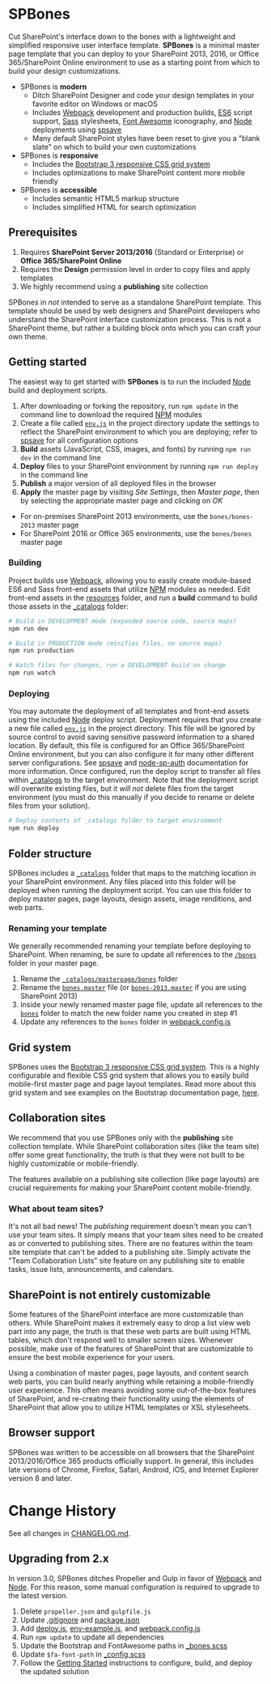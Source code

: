 # SPBones
Cut SharePoint's interface down to the bones with a lightweight and simplified responsive user interface template. **SPBones** is a minimal master page template that you can deploy to your SharePoint 2013, 2016, or Office 365/SharePoint Online environment to use as a starting point from which to build your design customizations.

- SPBones is **modern**
  - Ditch SharePoint Designer and code your design templates in your favorite editor on Windows or macOS
  - Includes [Webpack](https://webpack.github.io/) development and production builds, [ES6](https://babeljs.io/docs/learn-es2015/) script support, [Sass](http://sass-lang.com/) stylesheets, [Font Awesome](http://fontawesome.io/) iconography, and [Node](https://nodejs.org/en/) deployments using [spsave](https://github.com/s-KaiNet/spsave)
  - Many default SharePoint styles have been reset to give you a "blank slate" on which to build your own customizations
- SPBones is **responsive**
  - Includes the [Bootstrap 3 responsive CSS grid system](http://getbootstrap.com/css/#grid)
  - Includes optimizations to make SharePoint content more mobile friendly
- SPBones is **accessible**
  - Includes semantic HTML5 markup structure
  - Includes simplified HTML for search optimization

## Prerequisites
1. Requires **SharePoint Server 2013/2016** (Standard or Enterprise) or **Office 365/SharePoint Online**
2. Requires the **Design** permission level in order to copy files and apply templates
3. We highly recommend using a **publishing** site collection

SPBones in *not* intended to serve as a standalone SharePoint template. This template should be used by web designers and SharePoint developers who understand the SharePoint interface customization process. This is not a SharePoint theme, but rather a building block onto which you can craft your own theme.

## Getting started
The easiest way to get started with **SPBones** is to run the included [Node](https://nodejs.org/en/) build and deployment scripts.

1. After downloading or forking the repository, run `npm update` in the command line to download the required [NPM](https://www.npmjs.com/) modules
2. Create a file called [`env.js`](./env-example.js) in the project directory update the settings to reflect the SharePoint environment to which you are deploying; refer to [spsave](https://github.com/s-KaiNet/spsave) for all configuration options
3. **Build** assets (JavaScript, CSS, images, and fonts) by running `npm run dev` in the command line
4. **Deploy** files to your SharePoint environment by running `npm run deploy` in the command line
5. **Publish** a major version of all deployed files in the browser
6. **Apply** the master page by visiting *Site Settings*, then *Master page*, then by selecting the appropriate master page and clicking on *OK*
  - For on-premises SharePoint 2013 environments, use the `bones/bones-2013` master page
  - For SharePoint 2016 or Office 365 environments, use the `bones/bones` master page

### Building
Project builds use [Webpack](https://webpack.github.io/), allowing you to easily create module-based ES6 and Sass front-end assets that utilize [NPM](https://www.npmjs.com/) modules as needed. Edit front-end assets in the [resources](./resources) folder, and run a **build** command to build those assets in the [_catalogs](./_catalogs) folder:
```sh
# Build in DEVELOPMENT mode (expanded source code, source maps)
npm run dev

# Build in PRODUCTION mode (minifies files, no source maps)
npm run production

# Watch files for changes, run a DEVELOPMENT build on change
npm run watch
```

### Deploying
You may automate the deployment of all templates and front-end assets using the included [Node](https://nodejs.org/en/) deploy script. Deployment requires that you create a new file called [`env.js`](./env-example.js) in the project directory. This file will be ignored by source control to avoid saving sensitive password information to a shared location. By default, this file is configured for an Office 365/SharePoint Online environment, but you can also configure it for many other different server configurations. See [spsave](https://github.com/s-KaiNet/spsave#credentials) and [node-sp-auth](https://github.com/s-KaiNet/node-sp-auth) documentation for more information. Once configured, run the deploy script to transfer all files within [_catalogs](./_catalogs) to the target environment. Note that the deployment script will overwrite existing files, but it *will not* delete files from the target environment (you must do this manually if you decide to rename or delete files from your solution).
```sh
# Deploy contents of _catalogs folder to target environment
npm run deploy
```

## Folder structure
SPBones includes a [`_catalogs`](./_catalogs) folder that maps to the matching location in your SharePoint environment. Any files placed into this folder will be deployed when running the deployment script. You can use this folder to deploy master pages, page layouts, design assets, image renditions, and web parts.

### Renaming your template
We generally recommended renaming your template before deploying to SharePoint. When renaming, be sure to update all references to the [`/bones`](./_catalogs/masterpage/bones) folder in your master page.

1. Rename the [`_catalogs/masterpage/bones`](./_catalogs/masterpage/bones) folder
2. Rename the [`bones.master`](./_catalogs/masterpage/bones/bones.master) file (or [`bones-2013.master`](./_catalogs/masterpage/bones/bones-2013.master) if you are using SharePoint 2013)
3. Inside your newly renamed master page file, update all references to the [`bones`](./_catalogs/masterpage/bones) folder to match the new folder name you created in step #1
4. Update any references to the `bones` folder in [webpack.config.js](./webpack.config.js)

## Grid system
SPBones uses the [Bootstrap 3 responsive CSS grid system](http://getbootstrap.com/css/#grid). This is a highly configurable and flexible CSS grid system that allows you to easily build mobile-first master page and page layout templates. Read more about this grid system and see examples on the Bootstrap documentation page, [here](http://getbootstrap.com/css/#grid).

## Collaboration sites
We recommend that you use SPBones only with the **publishing** site collection template. While SharePoint collaboration sites (like the team site) offer some great functionality, the truth is that they were not built to be highly customizable or mobile-friendly.

The features available on a publishing site collection (like page layouts) are crucial requirements for making your SharePoint content mobile-friendly.

### What about team sites?
It's not all bad news! The *publishing* requirement doesn't mean you can't use your team sites. It simply means that your team sites need to be created as or converted to publishing sites. There are no features within the team site template that can't be added to a publishing site. Simply activate the "Team Collaboration Lists" site feature on any publishing site to enable tasks, issue lists, announcements, and calendars.

## SharePoint is not entirely customizable
Some features of the SharePoint interface are more customizable than others. While SharePoint makes it extremely easy to drop a list view web part into any page, the truth is that these web parts are built using HTML tables, which don't respond well to smaller screen sizes. Whenever possible, make use of the features of SharePoint that are customizable to ensure the best mobile experience for your users.

Using a combination of master pages, page layouts, and content search web parts, you can build nearly anything while retaining a mobile-friendly user experience. This often means avoiding some out-of-the-box features of SharePoint, and re-creating their functionality using the elements of SharePoint that allow you to utilize HTML templates or XSL styleseheets.

## Browser support
SPBones was written to be accessible on all browsers that the SharePoint 2013/2016/Office 365 products officially support. In general, this includes late versions of Chrome, Firefox, Safari, Android, iOS, and Internet Explorer version 8 and later.

# Change History
See all changes in [CHANGELOG.md](./CHANGELOG.md).

## Upgrading from 2.x
In version 3.0, SPBones ditches Propeller and Gulp in favor of [Webpack](https://webpack.github.io/) and [Node](https://nodejs.org/en/). For this reason, some manual configuration is required to upgrade to the latest version.

1. Delete `propeller.json` and `gulpfile.js`
2. Update [.gitignore](./.gitignore) and [package.json](./package.json)
3. Add [deploy.js](./deploy.js), [env-example.js](./env-example.js), and [webpack.config.js](./webpack.config.js)
4. Run `npm update` to update all dependencies
5. Update the Bootstrap and FontAwesome paths in [_bones.scss](./resources/scss/_bones.scss)
6. Update `$fa-font-path` in [_config.scss](./resources/scss/_config.scss)
7. Follow the [Getting Started](#getting-started) instructions to configure, build, and deploy the updated solution
